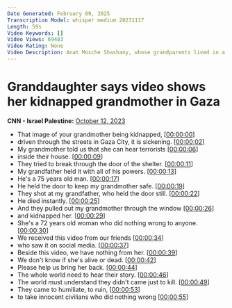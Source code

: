 ```yaml
---
Date Generated: February 09, 2025
Transcription Model: whisper medium 20231117
Length: 59s
Video Keywords: []
Video Views: 69483
Video Rating: None
Video Description: Anat Mosche Shashany, whose grandparents lived in a kibbutz near Gaza, says her grandfather was killed by terrorists at his home, and she saw video of her kidnapped grandmother in Gaza.
---
```


# Granddaughter says video shows her kidnapped grandmother in Gaza
**CNN - Israel Palestine:** [October 12, 2023](https://www.youtube.com/watch?v=mYVih0Wki4Q)
*  That image of your grandmother being kidnapped, [[00:00:00](https://www.youtube.com/watch?v=mYVih0Wki4Q&t=0.0s)]
*  driven through the streets in Gaza City, it is sickening. [[00:00:02](https://www.youtube.com/watch?v=mYVih0Wki4Q&t=2.6s)]
*  My grandmother told us that she can hear terrorists [[00:00:06](https://www.youtube.com/watch?v=mYVih0Wki4Q&t=6.68s)]
*  inside their house. [[00:00:09](https://www.youtube.com/watch?v=mYVih0Wki4Q&t=9.92s)]
*  They tried to break through the door of the shelter. [[00:00:11](https://www.youtube.com/watch?v=mYVih0Wki4Q&t=11.08s)]
*  My grandfather held it with all of his powers. [[00:00:13](https://www.youtube.com/watch?v=mYVih0Wki4Q&t=13.86s)]
*  He's a 75 years old man. [[00:00:17](https://www.youtube.com/watch?v=mYVih0Wki4Q&t=17.080000000000002s)]
*  He held the door to keep my grandmother safe. [[00:00:19](https://www.youtube.com/watch?v=mYVih0Wki4Q&t=19.64s)]
*  They shot at my grandfather, who held the door still. [[00:00:22](https://www.youtube.com/watch?v=mYVih0Wki4Q&t=22.080000000000002s)]
*  He died instantly. [[00:00:25](https://www.youtube.com/watch?v=mYVih0Wki4Q&t=25.400000000000002s)]
*  And they pulled out my grandmother through the window [[00:00:26](https://www.youtube.com/watch?v=mYVih0Wki4Q&t=26.88s)]
*  and kidnapped her. [[00:00:29](https://www.youtube.com/watch?v=mYVih0Wki4Q&t=29.66s)]
*  She's a 72 years old woman who did nothing wrong to anyone. [[00:00:30](https://www.youtube.com/watch?v=mYVih0Wki4Q&t=30.78s)]
*  We received this video from our friends [[00:00:34](https://www.youtube.com/watch?v=mYVih0Wki4Q&t=34.86s)]
*  who saw it on social media. [[00:00:37](https://www.youtube.com/watch?v=mYVih0Wki4Q&t=37.94s)]
*  Beside this video, we have nothing from her. [[00:00:39](https://www.youtube.com/watch?v=mYVih0Wki4Q&t=39.74s)]
*  We don't know if she's alive or dead. [[00:00:42](https://www.youtube.com/watch?v=mYVih0Wki4Q&t=42.74s)]
*  Please help us bring her back. [[00:00:44](https://www.youtube.com/watch?v=mYVih0Wki4Q&t=44.78s)]
*  The whole world need to hear their story. [[00:00:46](https://www.youtube.com/watch?v=mYVih0Wki4Q&t=46.82s)]
*  The world must understand they didn't came just to kill. [[00:00:49](https://www.youtube.com/watch?v=mYVih0Wki4Q&t=49.620000000000005s)]
*  They came to humiliate, to ruin, [[00:00:53](https://www.youtube.com/watch?v=mYVih0Wki4Q&t=53.14s)]
*  to take innocent civilians who did nothing wrong [[00:00:55](https://www.youtube.com/watch?v=mYVih0Wki4Q&t=55.540000000000006s)]
